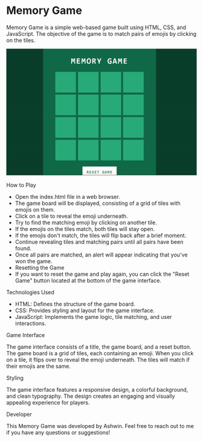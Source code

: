 # Memory Game

Memory Game is a simple web-based game built using HTML, CSS, and JavaScript. The objective of the game is to match pairs of emojis by clicking on the tiles.

![demo](demo.gif)

How to Play
-  Open the index.html file in a web browser.
-  The game board will be displayed, consisting of a grid of tiles with emojis on them.
-  Click on a tile to reveal the emoji underneath.
-  Try to find the matching emoji by clicking on another tile.
-  If the emojis on the tiles match, both tiles will stay open.
-  If the emojis don't match, the tiles will flip back after a brief moment.
-  Continue revealing tiles and matching pairs until all pairs have been found.
-  Once all pairs are matched, an alert will appear indicating that you've won the game.
-  Resetting the Game
-  If you want to reset the game and play again, you can click the "Reset Game" button located at the bottom of the game interface.

Technologies Used
-  HTML: Defines the structure of the game board.
-  CSS: Provides styling and layout for the game interface.
-  JavaScript: Implements the game logic, tile matching, and user interactions.

Game Interface

The game interface consists of a title, the game board, and a reset button. The game board is a grid of tiles, each containing an emoji. When you click on a tile, it flips over to reveal the emoji underneath. The tiles will match if their emojis are the same.

Styling

The game interface features a responsive design, a colorful background, and clean typography. The design creates an engaging and visually appealing experience for players.

Developer

This Memory Game was developed by Ashwin. Feel free to reach out to me if you have any questions or suggestions!
